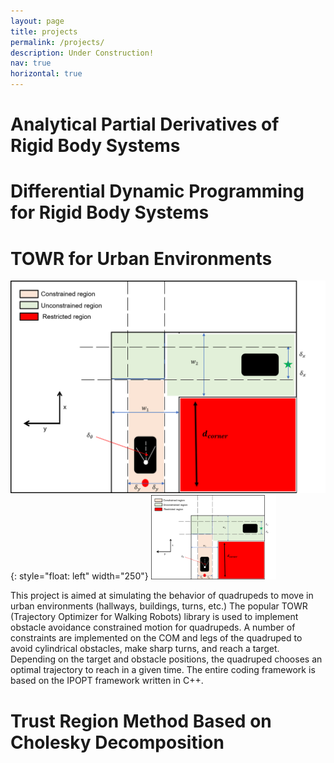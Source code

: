 ```yaml
---
layout: page
title: projects
permalink: /projects/
description: Under Construction!
nav: true
horizontal: true
---
```


# Analytical Partial Derivatives of Rigid Body Systems


# Differential Dynamic Programming for Rigid Body Systems


# TOWR for Urban Environments



![image](/assets/img/TOWR_images/proba.png){: style="float: left" width="250"}
<img src="/assets/img/TOWR_images/proba.png" width="200px"  />

This project is aimed at simulating the behavior of quadrupeds to move in urban environments (hallways, buildings, turns, etc.) The popular TOWR (Trajectory Optimizer for Walking Robots) library is used to implement obstacle avoidance constrained motion for quadrupeds. A number of constraints are implemented on the COM and legs of the quadruped to avoid cylindrical obstacles, make sharp turns, and reach a target. Depending on the target and obstacle positions, the quadruped chooses an optimal trajectory to reach in a given time. The entire coding framework is based on the IPOPT framework written in C++.


# Trust Region Method Based on Cholesky Decomposition

